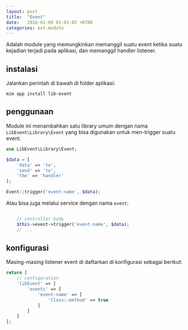 ```yaml
---
layout: post
title:  "Event"
date:   2016-01-09 01:01:02 +0700
categories: ext-module
---
```


Adalah module yang memungkinkan memanggil suatu event ketika suatu kejadian
terjadi pada aplikasi, dan memanggil handler listener.

## instalasi

Jalankan perintah di bawah di folder aplikasi:

```
mim app install lib-event
```

## penggunaan

Module ini menambahkan satu library umum dengan nama `LibEvent\Library\Event`
yang bisa digunakan untuk men-trigger suatu event.

```php
use LibEvent\Library\Event;

$data = [
    'data' => 'to',
    'send' => 'to',
    'the' => 'handler'
];

Event::trigger('event-name', $data);
```

Atau bisa juga melalui service dengan nama `event`:

```php

    // controller body
    $this->event->trigger('event-name', $data);
    // ...
```

## konfigurasi

Masing-masing listener event di daftarkan di konfigurasi sebagai berikut:

```php
return [
    // configuration
    'libEvent' => [
        'events' => [
            'event-name' => [
                'Class::method' => true
            ]
        ]
    ]
];
```